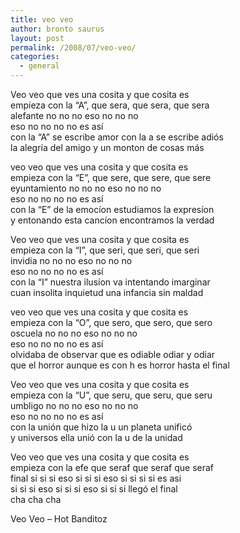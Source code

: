 ```yaml
---
title: veo veo
author: bronto saurus
layout: post
permalink: /2008/07/veo-veo/
categories:
  - general
---
```

Veo veo que ves una cosita y que cosita es  
empieza con la &#8220;A&#8221;, que sera, que sera, que sera  
alefante no no no eso no no no  
eso no no no no es así  
con la &#8220;A&#8221; se escribe amor con la a se escribe adiós  
la alegría del amigo y un monton de cosas más 

veo veo que ves una cosita y que cosita es  
empieza con la &#8220;E&#8221;, que sere, que sere, que sere  
eyuntamiento no no no eso no no no  
eso no no no no es así  
con la &#8220;E&#8221; de la emocíon estudiamos la expresíon  
y entonando esta cancíon encontramos la verdad

Veo veo que ves una cosita y que cosita es  
empieza con la &#8220;I&#8221;, que seri, que seri, que seri  
invidia no no no eso no no no  
eso no no no no es así  
con la &#8220;I&#8221; nuestra ilusíon va intentando imarginar  
cuan insolita inquietud una infancia sin maldad

veo veo que ves una cosita y que cosita es  
empieza con la &#8220;O&#8221;, que sero, que sero, que sero  
oscuela no no no eso no no no  
eso no no no no es así  
olvidaba de observar que es odiable odiar y odiar  
que el horror aunque es con h es horror hasta el final

Veo veo que ves una cosita y que cosita es  
empieza con la &#8220;U&#8221;, que seru, que seru, que seru  
umbligo no no no eso no no no  
eso no no no no es así  
con la unión que hizo la u un planeta unificó  
y universos ella unió con la u de la unidad

Veo veo que ves una cosita y que cosita es  
empieza con la efe que seraf que seraf que seraf  
final si si si eso si si si eso si si si si es asi  
si si si eso si si si eso si si si llegó el final  
cha cha cha

Veo Veo &#8211; Hot Banditoz